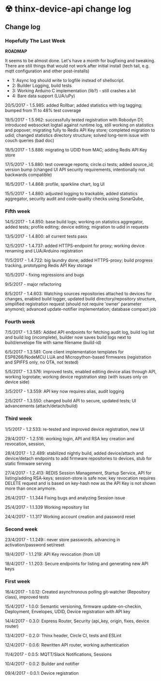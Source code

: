 # ☢ thinx-device-api change log

## Change log

### Hopefully The Last Week

**ROADMAP**

It seems to be almost done. Let's have a month for bugfixing and tweaking. There are still things that would not work after initial install (tech tail, e.g. mqtt configuration and other post-installs)

* 1: Async log should write to logfile instead of shellscript.
* 2: Builder Logging, build tests
* 3: Working Arduino C implementation (lib?) - still crashes a bit
* 4: Bare data support (LUA/uPy)

20/5/2017 - 1.5.985: added Rollbar; added statistics with log tagging; bumped from 11 to 48% test coverage

19/5/2017 - 1.5.962: successfully tested registration with Robodyn D1; introduced websocket logtail against runtime log, still working on statistics and popover; migrating fully to Redis API Key store; completed migration to udid; changed statistics directory structure; solved long-term issue with couch queries (bad doc)

18/5/2017 - 1.5.886: migrating to UDID from MAC; adding Redis API Key store

17/5/2017 - 1.5.880: test coverage reports; circle.ci tests; added source_id; version bump (changed UI API security requirements, intentionally not backwards compatible)

16/5/2017 - 1.4.868: profile, sparkline chart, log UI

15/5/2017 - 1.4.860: adjusted logging to trackable, added statistics aggregator, security audit and code-quality checks using SonarQube,

### Fifth week

14/5/2017 - 1.4.850: base build logs; working on statistics aggregator, added tests; profile editing; device editing; migration to udid in requests

13/5/2017 - 1.4.800: all current tests pass

12/5/2017 - 1.4.737: added HTTPS-endpoint for proxy; working device renaming and LUA/Arduino registration

11/5/2017 - 1.4.722: big laundry done; added HTTPS-proxy; build progress tracking, prototyping Redis API Key storage

10/5/2017 - fixing regressions and bugs

9/5/2017 - major refactoring

8/5/2017 - 1.4.603: Watching sources repositories attached to devices for changes, enabled build logger, updated build directory/repository structure, simplified registration request (should not require 'owner' parameter anymore); advanced update-notifier implementation; database compact job

### Fourth week

7/5/2017 - 1.3.585: Added API endpoints for fetching audit log, build log list and build log (incomplete), builder now saves build logs next to build/envelope file with same filename (build-id)

6/5/2017 - 1.3.581: Core client implementation templates for ESP8266/NodeMCU LUA and Micropython-based firmwares (registration and SPIFFS only, no OTA, not tested)

5/5/2017 - 1.3.576: improved tests, enabled editing device alias through API, working logrotate; working device registration step (with issues only on device side)

3/5/2017 - 1.3.559: API key now requires alias, audit logging

2/5/2017 - 1.3.550: changed build API to secure, updated tests; UI advancements (attach/detach/build)

### Third week

1/5/2017 - 1.2.533: re-tested and improved device registration, new UI

29/4/2017 - 1.2.516: working login, API and RSA key creation and revocation, session,

28/4/2017 - 1.2.489: stabilized nightly build, added device/attach and device/detach endpoints to add firmware repositories to devices, stub for static firmware serving

27/4/2017 - 1.2.413: REDIS Session Management, Startup Service, API for listing/adding RSA-keys; session-store is safe now; key revocation requires DELETE request and is based on key-hash now as the API Key is not shown more than once anymore.

26/4/2017 - 1.1.344 Fixing bugs and analyzing Session issue

25/4/2017 - 1.1.339 Working repository list

24/4/2017 - 1.1.317 Working account creation and password reset

### Second week

23/4/2017 - 1.1.249:: never store passwords. advancing in activation/password set/reset

19/4/2017 - 1.1.219: API Key revocation (from UI)

18/4/2017 - 1.1.203: Secure endpoints for listing and generating new API keys

### First week

16/4/2017 - 1.0.12: Created asynchronous polling git-watcher (Repository class), improved tests

15/4/2017 - 1.0.0: Semantic versioning, firmware update-on-checkin, Deployment, Envelopes, UDID,
Device registration with API key

14/4/2017 - 0.3.0: Express Router, Security (api_key, origin, fixes, device router)

13/4/2017 - 0.2.0: Thinx header, Circle CI, tests and ESLint

12/4/2017 - 0.0.6: Rewritten API router, working authentication

11/4/2017 - 0.0.5: MQTT/Slack Notifications, Sessions

10/4/2017 - 0.0.2: Builder and notifier

09/4/2017 - 0.0.1: Device registration
